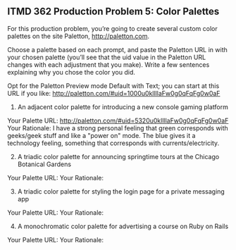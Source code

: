 ## ITMD 362 Production Problem 5: Color Palettes

For this production problem, you’re going to create several custom color palettes on the site Paletton, http://paletton.com.

Choose a palette based on each prompt, and paste the Paletton URL in with your chosen palette (you’ll see that the uid value in the Paletton URL changes with each adjustment that you make). Write a few sentences explaining why you chose the color you did.

Opt for the Paletton Preview mode Default with Text; you can start at this URL if you like: http://paletton.com/#uid=1000u0kllllaFw0g0qFqFg0w0aF

1. An adjacent color palette for introducing a new console gaming platform

Your Palette URL: http://paletton.com/#uid=5320u0kllllaFw0g0qFqFg0w0aF
Your Rationale: I have a strong personal feeling that green corresponds with geeks/geek stuff and like a "power on" mode. The blue gives it a technology feeling, something that corresponds with currents/electricity.

2. A triadic color palette for announcing springtime tours at the Chicago Botanical Gardens

Your Palette URL:
Your Rationale:

3. A triadic color palette for styling the login page for a private messaging app

Your Palette URL:
Your Rationale:

4. A monochromatic color palette for advertising a course on Ruby on Rails

Your Palette URL:
Your Rationale:

